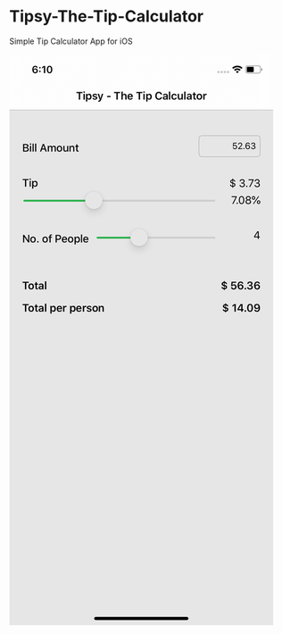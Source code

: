 # Tipsy-The-Tip-Calculator
Simple Tip Calculator App for iOS



![Tipsy Screenshot](images/tipsy.png)
